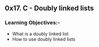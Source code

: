 ## 0x17. C - Doubly linked lists

### Learning Objectives:-
- What is a doubly linked list
- How to use doubly linked lists
